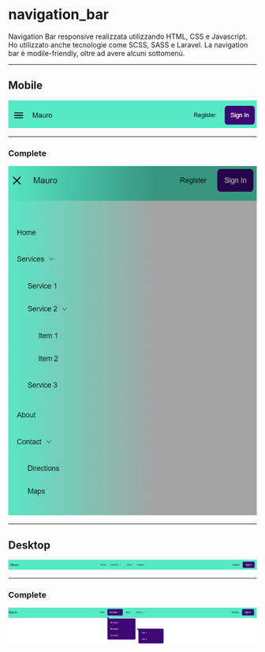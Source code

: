 # navigation_bar
 
Navigation Bar responsive realizzata utilizzando HTML, CSS e Javascript.
Ho utilizzato anche tecnologie come SCSS, SASS e Laravel.
La navigation bar è modile-friendly, oltre ad avere alcuni sottomenù.

---
## Mobile

![mobile](img/mobile.png)

---

### Complete

![complete_desktop](img/complete_mobile.png)

---

## Desktop

![desktop](img/desktop.png)

---

### Complete

![gesture](img/gesture.png)